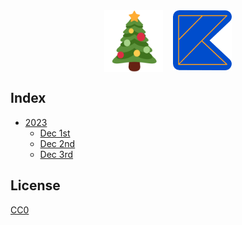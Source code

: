 <div style="display: flex; flex: 1; flex-direction: row; justify-content: center">
  <img src="docs/images/christmas-tree-emoji.png" width="94" alt="Christmas" />
  <div style="width: 16px"></div>
  <a href="https://kotlinlang.org/docs/kotlin-brand-assets.html#kotlin-night-brand-assets"><img src="docs/images/kotlin-sticker.png" width="94" alt="Kotlin" /></a>
</div>

## Index

- [2023](src/main/kotlin/twenty/three)
    - [Dec 1st](src/main/kotlin/twenty/three/01.kt)
    - [Dec 2nd](src/main/kotlin/twenty/three/02.kt)
    - [Dec 3rd](src/main/kotlin/twenty/three/03.kt)

## License

<a href="https://creativecommons.org/publicdomain/zero/1.0/">CC0</a>
